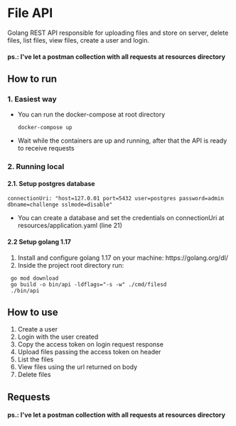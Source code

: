 



# File API

Golang REST API responsible for uploading files and store on server, delete files, list files, view files, create a user and login.


#### ps.: I've let a postman collection with all requests at resources directory

## 

## How to run

### 1. Easiest way

- You can run the docker-compose at root directory
  
  `docker-compose up`

- Wait while the containers are up and running, after that the API is ready to receive requests


### 2. Running local

#### 2.1. Setup postgres database

`
connectionUri: "host=127.0.01 port=5432 user=postgres password=admin dbname=challenge sslmode=disable"
`

- You can create a database and set the credentials on connectionUri at resources/application.yaml (line 21) 

#### 2.2 Setup golang 1.17 
<ol>
<li>Install and configure golang 1.17 on your machine: <a>https://golang.org/dl/</a></li>
<li>Inside the project root directory run:</li>
</ol>

     go mod download
     go build -o bin/api -ldflags="-s -w" ./cmd/filesd
     ./bin/api


## How to use
<ol>
    <li>Create a user</li>
    <li>Login with the user created</li>
    <li>Copy the access token on login request response</li>
    <li>Upload files passing the access token on header</li>
    <li>List the files</li>
    <li>View files using the url returned on body</li>
    <li>Delete files</li>
</ol>

**Requests**
----
#### ps.: I've let a postman collection with all requests at resources directory

